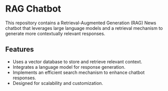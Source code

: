 # RAG Chatbot

This repository contains a Retrieval-Augmented Generation (RAG) News chatbot that leverages large language models and a retrieval mechanism to generate more contextually relevant responses.

## Features
- Uses a vector database to store and retrieve relevant context.
- Integrates a language model for response generation.
- Implements an efficient search mechanism to enhance chatbot responses.
- Designed for scalability and customization.



